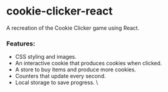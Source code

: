 # cookie-clicker-react

A recreation of the Cookie Clicker game using React.

### Features:

- CSS styling and images.
- An interactive cookie that produces cookies when clicked.
- A store to buy items and produce more cookies.
- Counters that update every second.
- Local storage to save progress.
  \

